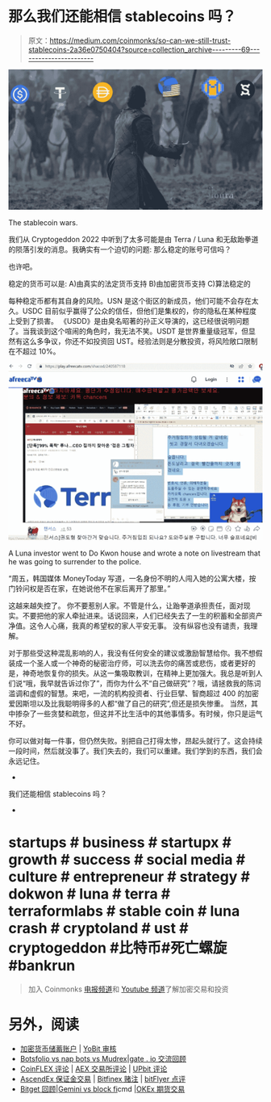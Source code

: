 # 那么我们还能相信 stablecoins 吗？

> 原文：<https://medium.com/coinmonks/so-can-we-still-trust-stablecoins-2a36e0750404?source=collection_archive---------69----------------------->

![](img/373e33e210dd5fdc2dbbe598f57a8084.png)

The stablecoin wars.

我们从 Cryptogeddon 2022 中听到了太多可能是由 Terra / Luna 和无敌跆拳道的陨落引发的消息。我确实有一个迫切的问题:
那么稳定的账号可信吗？

也许吧。

稳定的货币可以是:
A)由真实的法定货币支持
B)由加密货币支持
C)算法稳定的

每种稳定币都有其自身的风险。USN 是这个街区的新成员，他们可能不会存在太久。USDC 目前似乎赢得了公众的信任，但他们是集权的，你的隐私在某种程度上受到了损害。
《USDD》是由臭名昭著的孙正义导演的，这已经很说明问题了。当我谈到这个喧闹的角色时，我无法不笑。USDT 是世界重量级冠军，但显然有这么多争议，你还不如投资回 UST。经验法则是分散投资，将风险敞口限制在不超过 10%。

![](img/28868e80911d5a2fb1d9b0f1c6b85373.png)

A Luna investor went to Do Kwon house and wrote a note on livestream that he was going to surrender to the police.

“周五，韩国媒体 MoneyToday 写道，一名身份不明的人闯入她的公寓大楼，按门铃问权是否在家，在她说他不在家后离开了那里。”

这越来越失控了。
你不要惹别人家。不管是什么，让跆拳道承担责任，面对现实。不要把他的家人牵扯进来。话说回来，人们已经失去了一生的积蓄和全部资产净值。这令人心痛，我真的希望权的家人平安无事。
没有纵容也没有谴责，我理解。

对于那些受这种混乱影响的人，我没有任何安全的建议或激励智慧给你。我不想假装成一个圣人或一个神奇的秘密治疗师，可以洗去你的痛苦或悲伤，或者更好的是，神奇地恢复你的损失。从这一集吸取教训，在精神上更加强大。我总是听到人们说“哦，我早就告诉过你了”，而你为什么不“自己做研究”？哦，请拯救我的陈词滥调和虚假的智慧。来吧，一流的机构投资者、行业巨擘、智商超过 400 的加密爱因斯坦以及比我聪明得多的人都“做了自己的研究”,但还是损失惨重。
当然，其中掺杂了一些贪婪和疏忽，但这并不比生活中的其他事情多。有时候，你只是运气不好。

你可以做对每一件事，但仍然失败。别把自己打得太惨，昂起头就行了。这会持续一段时间，然后就没事了。我们失去的，我们可以重建。我们学到的东西，我们会永远记住。

-

我们还能相信 stablecoins 吗？

-

# startups # business # startupx # growth # success # social media # culture # entrepreneur # strategy # dokwon # luna # terra # terraformlabs # stable coin # luna crash # cryptoland # ust # cryptogeddon #比特币#死亡螺旋#bankrun

> 加入 Coinmonks [电报频道](https://t.me/coincodecap)和 [Youtube 频道](https://www.youtube.com/c/coinmonks/videos)了解加密交易和投资

# 另外，阅读

*   [加密货币储蓄账户](/coinmonks/cryptocurrency-savings-accounts-be3bc0feffbf) | [YoBit 审核](/coinmonks/yobit-review-175464162c62)
*   [Botsfolio vs nap bots vs Mudrex](/coinmonks/botsfolio-vs-napbots-vs-mudrex-c81344970c02)|[gate . io 交流回顾](/coinmonks/gate-io-exchange-review-61bf87b7078f)
*   [CoinFLEX 评论](https://coincodecap.com/coinflex-review) | [AEX 交易所评论](https://coincodecap.com/aex-exchange-review) | [UPbit 评论](https://coincodecap.com/upbit-review)
*   [AscendEx 保证金交易](https://coincodecap.com/ascendex-margin-trading) | [Bitfinex 赌注](https://coincodecap.com/bitfinex-staking) | [bitFlyer 点评](https://coincodecap.com/bitflyer-review)
*   [Bitget 回顾](https://coincodecap.com/bitget-review)|[Gemini vs block fi](https://coincodecap.com/gemini-vs-blockfi)cmd |[OKEx 期货交易](https://coincodecap.com/okex-futures-trading)